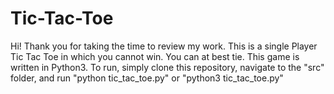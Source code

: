 # Tic-Tac-Toe
Hi! Thank you for taking the time to review my work.
This is a single Player Tic Tac Toe in which you cannot win. You can at best tie.
This game is written in Python3. To run, simply clone this repository, navigate to the "src" folder, and run "python tic_tac_toe.py" or "python3 tic_tac_toe.py"
